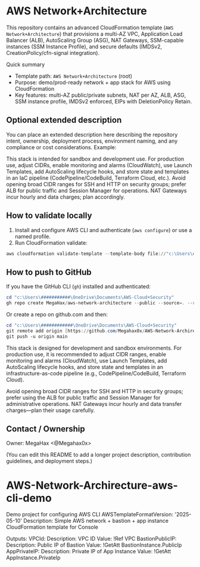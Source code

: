 AWS Network+Architecture
========================

This repository contains an advanced CloudFormation template (`AWS Network+Architecture`) that provisions a multi-AZ VPC, Application Load Balancer (ALB), AutoScaling Group (ASG), NAT Gateways, SSM-capable instances (SSM Instance Profile), and secure defaults (IMDSv2, CreationPolicy/cfn-signal integration).

Quick summary
- Template path: `AWS Network+Architecture` (root)
- Purpose: demo/prod-ready network + app stack for AWS using CloudFormation
- Key features: multi-AZ public/private subnets, NAT per AZ, ALB, ASG, SSM instance profile, IMDSv2 enforced, EIPs with DeletionPolicy Retain.

Optional extended description
---------------------------
You can place an extended description here describing the repository intent, ownership, deployment process, environment naming, and any compliance or cost considerations. Example:

This stack is intended for sandbox and development use. For production use, adjust CIDRs, enable monitoring and alarms (CloudWatch), use Launch Templates, add AutoScaling lifecycle hooks, and store state and templates in an IaC pipeline (CodePipeline/CodeBuild, Terraform Cloud, etc.). Avoid opening broad CIDR ranges for SSH and HTTP on security groups; prefer ALB for public traffic and Session Manager for operations. NAT Gateways incur hourly and data charges; plan accordingly.

How to validate locally
-----------------------
1. Install and configure AWS CLI and authenticate (`aws configure`) or use a named profile.
2. Run CloudFormation validate:

```powershell
aws cloudformation validate-template --template-body file://"c:\Users\################################################################
```

How to push to GitHub
---------------------
If you have the GitHub CLI (`gh`) installed and authenticated:

```powershell
cd "c:\Users\###########\OneDrive\Documents\AWS-Cloud+Security"
gh repo create MegaHax/aws-network-architecture --public --source=. --remote=origin --push
```

Or create a repo on github.com and then:

```powershell
cd "c:\Users\############\OneDrive\Documents\AWS-Cloud+Security"
git remote add origin [https://github.com/Megahax0x/AWS-Network-Archirecture-aws-cli-demo
git push -u origin main
```





This stack is designed for development and sandbox environments. For production use, it is recommended to adjust CIDR ranges, enable monitoring and alarms (CloudWatch), use Launch Templates, add AutoScaling lifecycle hooks, and store state and templates in an infrastructure-as-code pipeline (e.g., CodePipeline/CodeBuild, Terraform Cloud).

Avoid opening broad CIDR ranges for SSH and HTTP in security groups; prefer using the ALB for public traffic and Session Manager for administrative operations. NAT Gateways incur hourly and data transfer charges—plan their usage carefully.


Contact / Ownership
-------------------
Owner: MegaHax <@Megahax0x>


(You can edit this README to add a longer project description, contribution guidelines, and deployment steps.)

# AWS-Network-Archirecture-aws-cli-demo
Demo project for configuring AWS CLI
AWSTemplateFormatVersion: '2025-05-10'
Description: Simple AWS network + bastion + app instance CloudFormation template for Console


Outputs:
    VPCId:
        Description: VPC ID
        Value: !Ref VPC
    BastionPublicIP:
        Description: Public IP of Bastion
        Value: !GetAtt BastionInstance.PublicIp
    AppPrivateIP:
        Description: Private IP of App Instance
        Value: !GetAtt AppInstance.PrivateIp
